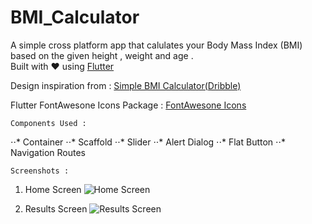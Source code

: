 # BMI_Calculator

A simple cross platform app that calulates your Body Mass Index (BMI) based on the given height , weight and age .</br> Built with ♥ using <a href="https://flutter.dev/" target="_blank">Flutter</a>

Design inspiration from : <a href="https://dribbble.com/shots/4585382-Simple-BMI-Calculator" target="_blank">Simple BMI Calculator(Dribble)</a>

Flutter FontAwesone Icons Package : <a href="https://pub.dev/packages/font_awesome_flutter" target="_blank">FontAwesone Icons</a>


    Components Used :


   ⋅⋅* Container
   ⋅⋅* Scaffold
   ⋅⋅* Slider
   ⋅⋅* Alert Dialog
   ⋅⋅* Flat Button
   ⋅⋅* Navigation Routes



    Screenshots :
   1. Home Screen ![Home Screen](https://lh3.googleusercontent.com/Ygn55JqOrnewYSvGQTGEa8XUfFyPIJdFKITAxj9AzsS_pPhyZpNhA9iRQ3sbdsbAkFGyo5Pymx6woWgXds1sOox18vYXPfs8LxZjsYcemh-I1LGJ2R0W6xWJiuriqNXsMgCLTz9nYcRZFTs5W3es3dmLbkCpwNox0Y-uKBH578Vx0LXjD7wXo69wIpdf8B9MiExPyrWRlcSuLT20j__5KNsVIeN3nhkk5F-2ta54Fpkm183T6yOly4uBoly_nuLeHxTWD8PaCFNeQibYGXNdKigZ-p4nfaU4sin4k--7S5sQnbDq-_mqPph0ODXBCGMpe5AyppdGhnuai9wxda83J_Aq97u1x0Jqw0-IsocZdTyzJrIaLh71KjNyZxdzfCpX24RgxI_Zh8ppJyQRLZFMFQPeuD3Mgn61oQ-Mnlc80cok4vjmlEioXVo2pEi4C9bz5L57YB2or-A427HSJRkxynbHVv__nuDrRmny3MF7X24biFzAny6ZfStz1Im8L44FCTbTkadExG9osJmhr0LE_MOEYB2LDNgMe1g-9_bQXXAeaAPC2yIJFv2h6qpqsVLlGxh5cb5EXIYotUQ__kDzQs8tYBwzquj_XVRxRxF6tEiqpfsJYEXqQqwHj-_0b2LP0_mtcaEXaNjOrp4zDLMmtrz-6pFEO2O65oETOMV1NXEjcqffKztwm5zXmMp6r_iUhZ5BMJMXrGNn2XBbIF1x45BDoy8Z6NcZZ5A-p2MQXrjI491vpw=s969-no)
               
                
  2. Results Screen ![Results Screen](https://lh3.googleusercontent.com/1_3J4U2SkpE5ZmQuaXuPakweS-_Uxv4QFExVlD_zVpGhZ5kVoAtTKGX4Mo7clj9h-FXszvZUFpBSZK2RrjquLYY4aNfa-6oEInDjri3K9NckDV1ZHm-EyR1bcw3XHxlg0xP7gZkow9jib8aF9K-Mp0yjhwAWJEjmfJjJNW3jVef9xTb2CtIlTHmYvf1L5tBRb4FYwk1qhb_17VgX4ajtUbJHcUT17gd2dsm_z1woVGFLwWYBUx1cayhtz4jjFJKVIH1SgtL7VErOvzMSeHGxRrgts5DQb7A26qMTxuDwXWbSvsox8aHlbroCdU2t1_M9ViwAhY-yz8NEzLTETySEoPBzN0SvggjoQuYrXVoNYhyifNaZrjbegn8RaIcBrqiRrB2BS6cBbf4D3V_ayqmHoTwyCO1_4RKE4HGvuYup1ATBy1zSPosoKnFcYNWLJNg5-NP1VWUqQpshhmJLhRzfw7jboj7O85X5awuN1dJkgVEDft635Lvs-lDhJ2FV0XGLKhAr78BHiEgzgKvdG17RR4Z1gf8c-QrhjCE7ysrHHMu3wZtOXpJcWU5NPd8iV9cBz5H0tZLzSar_L5K_9hhitxTSvZ7PDjIicrbRR61YgTV_xZl6sAwwsjEsjmo9LDUKJ9FvTSTn4SR5aOuq57JXfrvgbkaKLvxFW6fIrAGcpLgBfhOpfCEh6C0y=s969-no)
        










 

